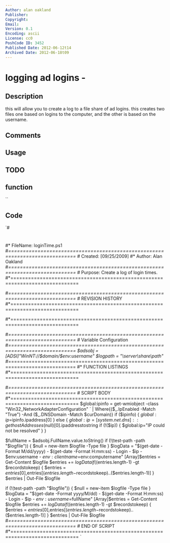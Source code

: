 ```yaml
---
Author: alan oakland
Publisher: 
Copyright: 
Email: 
Version: 0.1
Encoding: ascii
License: cc0
PoshCode ID: 3452
Published Date: 2012-06-12t14
Archived Date: 2012-06-18t09
---
```


# logging ad logins - 

## Description

this will allow you to create a log to a file share of ad logins.  this creates two files one based on logins to the computer, and the other is based on the username.

## Comments



## Usage



## TODO



## function

``

## Code

`#
 #
 #* FileName: loginTime.ps1
 #*=============================================================================
 #* Created: [09/25/2009]
 #* Author: Alan Oakland
 #*=============================================================================
 #* Purpose: Create a log of login times.
 #*=============================================================================
 
 #*=============================================================================
 #* REVISION HISTORY
 #*=============================================================================
 
 #*=============================================================================
 
 #*=============================================================================
 #* Variable Configuration
 #*=============================================================================
 $adsobj = [ADSI]"WinNT://$domain/$env:username"
 $logpath = "\\server\share\path"
 #*=============================================================================
 #* FUNCTION LISTINGS
 #*=============================================================================
 
 #*=============================================================================
 #* SCRIPT BODY
 #*=============================================================================
 $global:ipinfo = get-wmiobject -class "Win32_NetworkAdapterConfiguration" `
 | Where{($_.IpEnabled -Match "True") -And ($_.DNSDomain -Match $curDomain)}
 if ($ipinfo)
 {
   $global:ip=$ipinfo.ipaddress[0]
 }
 else
 {
   $global:ip=[system.net.dns]::gethostAddresses($null)[0].ipaddresstostring
   if (!($ip))
   {
     $global:ip="IP could not be resolved"
   }
 }
 
 
 
 $fullName = $adsobj.FullName.value.toString()
 if (!(test-path -path "$logfile"))
 {
   $null = new-item $logfile -Type file
 }
 $logData = "$(get-date -Format M/dd/yyyy) - $(get-date -Format H:mm:ss) - Login  - $ip - $env:username - $env:clientname=$env:computername"
 [Array]$entries = Get-Content $logfile
 $entries += $logData
 if (($entries.length-1) -gt $recordstokeep)
 {
   $entries = $entries[0],$entries[($entries.length-$recordstokeep)..($entries.length-1)]
 }
 $entries | Out-File $logfile
 
 if (!(test-path -path "$logfile"))
 {
   $null = new-item $logfile -Type file
 }
 $logData = "$(get-date -Format yyyy/M/dd) - $(get-date -Format H:mm:ss) - Login  - $ip - $env:username =$fullName"
 [Array]$entries = Get-Content $logfile
 $entries += $logData
 if (($entries.length-1) -gt $recordstokeep)
 {
   $entries = $entries[0],$entries[($entries.length-$recordstokeep)..($entries.length-1)]
 }
 $entries | Out-File $logfile
 #*=============================================================================
 #* END OF SCRIPT
 #*=============================================================================
`

